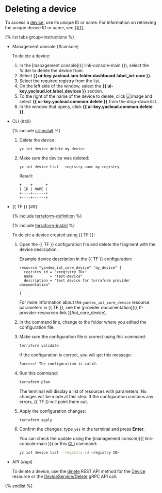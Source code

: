 # Deleting a device

To access a [device](../../concepts/index.md#device), use its unique ID or name. For information on retrieving the unique device ID or name, see [{#T}](device-list.md).

{% list tabs group=instructions %}

- Management console {#console}

   To delete a device:

   1. In the [management console]({{ link-console-main }}), select the folder to delete the device from.
   1. Select **{{ ui-key.yacloud.iam.folder.dashboard.label_iot-core }}**.
   1. Select the required registry from the list.
   1. On the left side of the window, select the **{{ ui-key.yacloud.iot.label_devices }}** section.
   1. To the right of the name of the device to delete, click ![image](../../../_assets/console-icons/ellipsis.svg) and select **{{ ui-key.yacloud.common.delete }}** from the drop-down list.
   1. In the window that opens, click **{{ ui-key.yacloud.common.delete }}**.

- CLI {#cli}

   {% include [cli-install](../../../_includes/cli-install.md) %}

   1. Delete the device:

      ```
      yc iot device delete my-device
      ```

   1. Make sure the device was deleted:

      ```
      yc iot device list --registry-name my-registry
      ```

      Result:
      ```
      +----+------+
      | ID | NAME |
      +----+------+
      +----+------+
      ```

- {{ TF }} {#tf}

   {% include [terraform-definition](../../../_tutorials/terraform-definition.md) %}

   {% include [terraform-install](../../../_includes/terraform-install.md) %}

   To delete a device created using {{ TF }}:

   1. Open the {{ TF }} configuration file and delete the fragment with the device description.

      Example device description in the {{ TF }} configuration:

      ```hcl
      resource "yandex_iot_core_device" "my_device" {
        registry_id = "<registry ID>"
        name        = "test-device"
        description = "test device for terraform provider documentation"
      ...
      }
      ```

      For more information about the `yandex_iot_core_device` resource parameters in {{ TF }}, see the [provider documentation]({{ tf-provider-resources-link }}/iot_core_device).
   1. In the command line, change to the folder where you edited the configuration file.
   1. Make sure the configuration file is correct using this command:

      ```bash
      terraform validate
      ```

      If the configuration is correct, you will get this message:

      ```bash
      Success! The configuration is valid.
      ```

   1. Run this command:

      ```bash
      terraform plan
      ```

      The terminal will display a list of resources with parameters. No changes will be made at this step. If the configuration contains any errors, {{ TF }} will point them out.
   1. Apply the configuration changes:

      ```bash
      terraform apply
      ```

   1. Confirm the changes: type `yes` in the terminal and press **Enter**.

      You can check the update using the [management console]({{ link-console-main }}) or this [CLI](../../../cli/quickstart.md) command:

      ```bash
      yc iot device list --registry-id <registry ID>
      ```

- API {#api}

   To delete a device, use the [delete](../../api-ref/Device/delete.md) REST API method for the [Device](../../api-ref/Device/index.md) resource or the [DeviceService/Delete](../../api-ref/grpc/device_service.md#Delete) gRPC API call.

{% endlist %}
